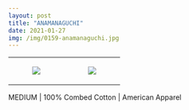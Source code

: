 ```yaml
---
layout: post
title: "ANAMANAGUCHI"
date: 2021-01-27
img: /img/0159-anamanaguchi.jpg
---
```




<table style="width:100%;"><tr><td style="vertical-align:top;">
      <figure class="tmblr-full" data-orig-height="2048" data-orig-width="1365" data-orig-src="https://concertshirts.netlify.app/shirts/0159/0159-01.jpg"><img src="https://64.media.tumblr.com/7bf713ff796d4ef9d4e783caef7c6f4e/499e9c6eb93ce31e-40/s540x810/4f0168ab5308c5808d00122b2b0c15cc06db7999.jpg" data-orig-height="2048" data-orig-width="1365" data-orig-src="https://concertshirts.netlify.app/shirts/0159/0159-01.jpg"/></figure></td>
    <td style="vertical-align:top;">
      <figure class="tmblr-full" data-orig-height="2048" data-orig-width="1365" data-orig-src="https://concertshirts.netlify.app/shirts/0159/0159-02.jpg"><img src="https://64.media.tumblr.com/3ce67873cf6c8e33b64315c02fc6bac2/499e9c6eb93ce31e-f7/s540x810/876d78075dfbd67ba820ab7cfd43c216cbcc0e09.jpg" data-orig-height="2048" data-orig-width="1365" data-orig-src="https://concertshirts.netlify.app/shirts/0159/0159-02.jpg"/></figure></td>
  </tr></table><p>
  MEDIUM | 100% Combed Cotton | American Apparel
</p>
